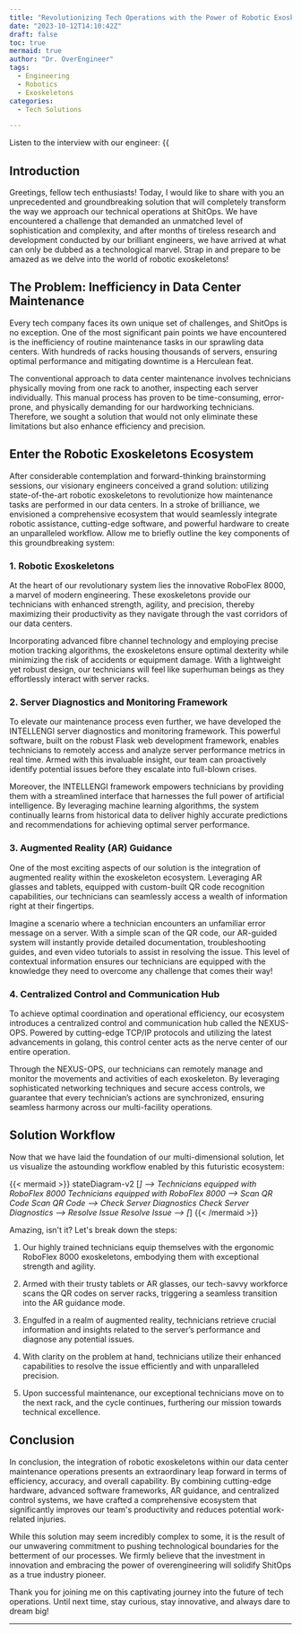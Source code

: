 ```yaml
---
title: "Revolutionizing Tech Operations with the Power of Robotic Exoskeletons"
date: "2023-10-12T14:10:42Z"
draft: false
toc: true
mermaid: true
author: "Dr. OverEngineer"
tags:
  - Engineering
  - Robotics
  - Exoskeletons
categories:
  - Tech Solutions

---
```


Listen to the interview with our engineer: {{<audio src="https://s3.chaops.de/shitops/podcasts/revolutionizing-tech-operations-with-the-power-of-robotic-exoskeletons.mp3" class="audio">}}


## Introduction

Greetings, fellow tech enthusiasts! Today, I would like to share with you an unprecedented and groundbreaking solution that will completely transform the way we approach our technical operations at ShitOps. We have encountered a challenge that demanded an unmatched level of sophistication and complexity, and after months of tireless research and development conducted by our brilliant engineers, we have arrived at what can only be dubbed as a technological marvel. Strap in and prepare to be amazed as we delve into the world of robotic exoskeletons!

## The Problem: Inefficiency in Data Center Maintenance

Every tech company faces its own unique set of challenges, and ShitOps is no exception. One of the most significant pain points we have encountered is the inefficiency of routine maintenance tasks in our sprawling data centers. With hundreds of racks housing thousands of servers, ensuring optimal performance and mitigating downtime is a Herculean feat.

The conventional approach to data center maintenance involves technicians physically moving from one rack to another, inspecting each server individually. This manual process has proven to be time-consuming, error-prone, and physically demanding for our hardworking technicians. Therefore, we sought a solution that would not only eliminate these limitations but also enhance efficiency and precision.

## Enter the Robotic Exoskeletons Ecosystem

After considerable contemplation and forward-thinking brainstorming sessions, our visionary engineers conceived a grand solution: utilizing state-of-the-art robotic exoskeletons to revolutionize how maintenance tasks are performed in our data centers. In a stroke of brilliance, we envisioned a comprehensive ecosystem that would seamlessly integrate robotic assistance, cutting-edge software, and powerful hardware to create an unparalleled workflow. Allow me to briefly outline the key components of this groundbreaking system:

### 1. Robotic Exoskeletons

At the heart of our revolutionary system lies the innovative RoboFlex 8000, a marvel of modern engineering. These exoskeletons provide our technicians with enhanced strength, agility, and precision, thereby maximizing their productivity as they navigate through the vast corridors of our data centers.

Incorporating advanced fibre channel technology and employing precise motion tracking algorithms, the exoskeletons ensure optimal dexterity while minimizing the risk of accidents or equipment damage. With a lightweight yet robust design, our technicians will feel like superhuman beings as they effortlessly interact with server racks.

### 2. Server Diagnostics and Monitoring Framework

To elevate our maintenance process even further, we have developed the INTELLENGI server diagnostics and monitoring framework. This powerful software, built on the robust Flask web development framework, enables technicians to remotely access and analyze server performance metrics in real time. Armed with this invaluable insight, our team can proactively identify potential issues before they escalate into full-blown crises.

Moreover, the INTELLENGI framework empowers technicians by providing them with a streamlined interface that harnesses the full power of artificial intelligence. By leveraging machine learning algorithms, the system continually learns from historical data to deliver highly accurate predictions and recommendations for achieving optimal server performance.

### 3. Augmented Reality (AR) Guidance

One of the most exciting aspects of our solution is the integration of augmented reality within the exoskeleton ecosystem. Leveraging AR glasses and tablets, equipped with custom-built QR code recognition capabilities, our technicians can seamlessly access a wealth of information right at their fingertips.

Imagine a scenario where a technician encounters an unfamiliar error message on a server. With a simple scan of the QR code, our AR-guided system will instantly provide detailed documentation, troubleshooting guides, and even video tutorials to assist in resolving the issue. This level of contextual information ensures our technicians are equipped with the knowledge they need to overcome any challenge that comes their way!

### 4. Centralized Control and Communication Hub

To achieve optimal coordination and operational efficiency, our ecosystem introduces a centralized control and communication hub called the NEXUS-OPS. Powered by cutting-edge TCP/IP protocols and utilizing the latest advancements in golang, this control center acts as the nerve center of our entire operation.

Through the NEXUS-OPS, our technicians can remotely manage and monitor the movements and activities of each exoskeleton. By leveraging sophisticated networking techniques and secure access controls, we guarantee that every technician’s actions are synchronized, ensuring seamless harmony across our multi-facility operations.

## Solution Workflow

Now that we have laid the foundation of our multi-dimensional solution, let us visualize the astounding workflow enabled by this futuristic ecosystem:

{{< mermaid >}}
stateDiagram-v2
[*] --> Technicians equipped with RoboFlex 8000
Technicians equipped with RoboFlex 8000 --> Scan QR Code
Scan QR Code --> Check Server Diagnostics
Check Server Diagnostics --> Resolve Issue
Resolve Issue --> [*]
{{< /mermaid >}}

Amazing, isn't it? Let's break down the steps:

1. Our highly trained technicians equip themselves with the ergonomic RoboFlex 8000 exoskeletons, embodying them with exceptional strength and agility.

2. Armed with their trusty tablets or AR glasses, our tech-savvy workforce scans the QR codes on server racks, triggering a seamless transition into the AR guidance mode.

3. Engulfed in a realm of augmented reality, technicians retrieve crucial information and insights related to the server’s performance and diagnose any potential issues.

4. With clarity on the problem at hand, technicians utilize their enhanced capabilities to resolve the issue efficiently and with unparalleled precision.

5. Upon successful maintenance, our exceptional technicians move on to the next rack, and the cycle continues, furthering our mission towards technical excellence.

## Conclusion

In conclusion, the integration of robotic exoskeletons within our data center maintenance operations presents an extraordinary leap forward in terms of efficiency, accuracy, and overall capability. By combining cutting-edge hardware, advanced software frameworks, AR guidance, and centralized control systems, we have crafted a comprehensive ecosystem that significantly improves our team's productivity and reduces potential work-related injuries.

While this solution may seem incredibly complex to some, it is the result of our unwavering commitment to pushing technological boundaries for the betterment of our processes. We firmly believe that the investment in innovation and embracing the power of overengineering will solidify ShitOps as a true industry pioneer.

Thank you for joining me on this captivating journey into the future of tech operations. Until next time, stay curious, stay innovative, and always dare to dream big!

---
